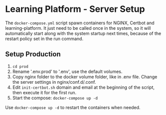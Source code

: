 # Learning Platform - Server Setup

The `docker-compose.yml` script spawn containers for NGINX, Certbot and learning-platform. It just need to be called once in the system, so it will automatically start along with the system startup next times, because of the restart policy set in the run command.

## Setup Production

1. `cd prod` 
2. Rename '.env.prod' to '.env', use the default volumes.
3. Copy nginx folder to the docker volume folder, like in .env file. Change the server settings in nginx/conf.d/<domain>.conf.
4. Edit `init-certbot.sh` domain and email at the beginning of the script, then execute it for the first run.
5. Start the compose: `docker-compose up -d`

Use `docker-compose up -d` to restart the containers when needed.
